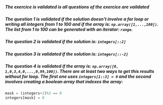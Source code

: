 ##### The exercice is validated is all questions of the exercice are vaildated


##### The question 1 is validated if the solution doesn't involve a for loop or writing all integers from 1 to 100 and if the array is: `np.array([1,...,100])`. The list from 1 to 100 can be generated with an iterator: `range`.

##### The question 2 is validated if the solution is: `integers[::2]`

##### The question 3 is validated if the solution is: `integers[::-2]`

##### The question 4 is validated if the array is: `np.array([0, 1,0,3,4,0,...,0,99,100])`. There are at least two ways to get this results without for loop. The first one uses `integers[1::3] = 0` and the second involves creating a boolean array that indexes the array:

```python
mask = (integers+1)%3 == 0
integers[mask] = 0
```
